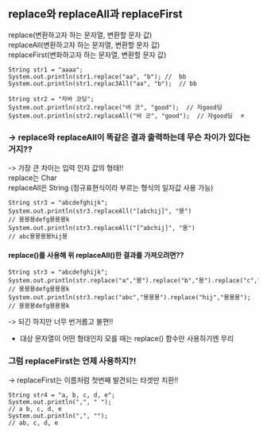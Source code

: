 replace와 replaceAll과 replaceFirst
-------

replace(변환하고자 하는 문자열, 변환할 문자 값)  
replaceAll(변환하고자 하는 문자열, 변환할 문자 값)  
replaceFirst(변화하고자 하는 문자열, 변환할 문자 값)

```
String str1 = "aaaa";
System.out.println(str1.replace("aa", "b"); //  bb
System.out.println(str1.replac3All("aa", "b");  // bb
```

```
String str2 = "자바 코딩";
System.out.println(str2.replace("바 코", "good");  // 자good딩
System.out.println(str2.replaceAll("바 코", "good");  // 자good딩  ㅊ
```

### -> replace와 replaceAll이 똑같은 결과 출력하는데 무슨 차이가 있다는 거지??  
-> 가장 큰 차이는 입력 인자 값의 형태!!  
replace는 Char  
replaceAll은 String (정규표현식이라 부르는 형식의 일자값 사용 가능)  

```
String str3 = "abcdefghijk";
System.out.println(str3.replaceAll("[abchij]", "묭")
// 묭묭묭defg묭묭묭k 
System.out.println(str3.replaceAll("[^abchij]", "묭")
// abc묭묭묭묭hij묭  
```
#### replace()를 사용해 위 replaceAll()한 결과를 가져오려면??  

```
String str3 = "abcdefghijk";
System.out.println(str.replace("a","묭").replace("b","묭").replace("c","묭").replace("h","묭").replace("i","묭").replace("j","묭"));
// 묭묭묭defg묭묭묭k
System.out.println(str3.replac("abc","묭묭묭").replace("hij","묭묭묭");
// 묭묭묭defg묭묭묭k
```

-> 되긴 하지만 너무 번거롭고 불편!!  
+ 대상 문자열이 어떤 형태인지 모를 때는 replace() 함수만 사용하기엔 무리  

### 그럼 replaceFirst는 언제 사용하지?!  
-> replaceFirst는 이름처럼 첫번째 발견되는 타겟만 치환!!  
```
String str4 = "a, b, c, d, e";
System.out.println(",", " ");
// a b, c, d, e
System.out.println(",", "");
// ab, c, d, e
```


